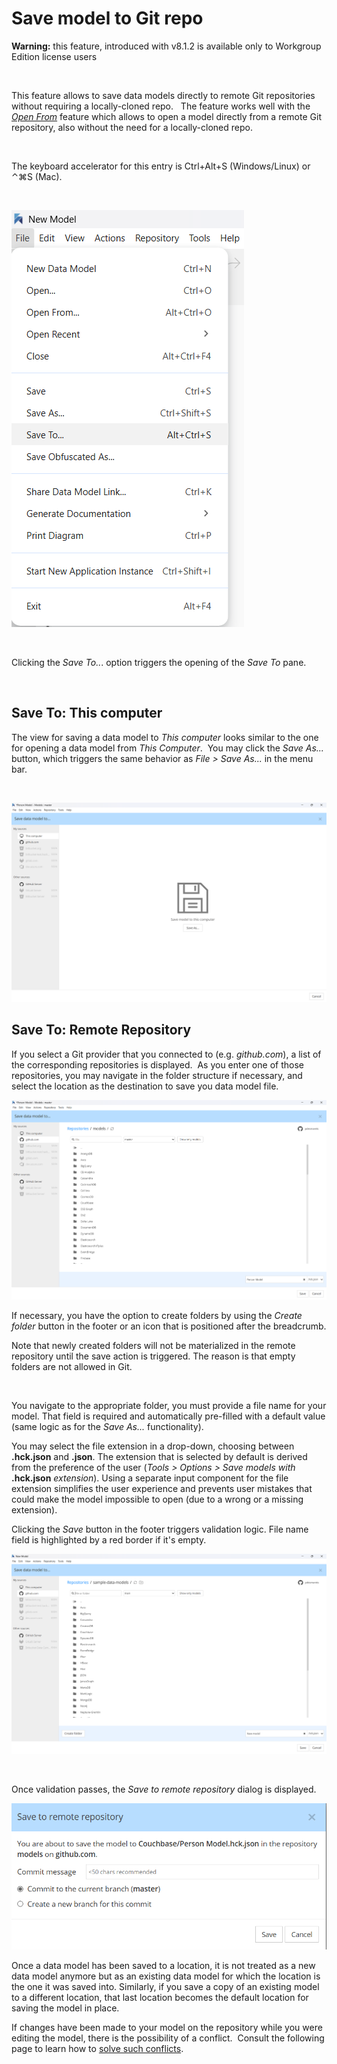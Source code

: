 # Save model to Git repo

**Warning:** this feature, introduced with v8.1.2 is available only to Workgroup Edition license users

&nbsp;

This feature allows to save data models directly to remote Git repositories without requiring a locally-cloned repo. &nbsp; The feature works well with the [*Open From*](<OpenmodelfromGitrepo.md>) feature which allows to open a model directly from a remote Git repository, also without the need for a locally-cloned repo.

&nbsp;

The keyboard accelerator for this entry is Ctrl+Alt+S (Windows/Linux) or ⌃⌘S (Mac).&nbsp;

&nbsp;

![Save to menu option](<lib/Save to menu option.png>)

&nbsp;

Clicking the *Save To..*. option triggers the opening of the *Save To* pane.

&nbsp;

## Save To: This computer

The view for saving a data model to *This computer* looks similar to the one for opening a data model from *This Computer*.&nbsp; You may click the *Save As...* button, which triggers the same behavior as *File \> Save As...* in the menu bar.

&nbsp;

![Save to this computer dialog](<lib/Save to this computer dialog.png>)

## Save To: Remote Repository

If you select a Git provider that you connected to (e.g. *github.com*), a list of the corresponding repositories is displayed.&nbsp; As you enter one of those repositories, you may navigate in the folder structure if necessary, and select the location as the destination to save you data model file.

![Save to remote repository dialog](<lib/Save to remote repository dialog.png>)

If necessary, you have the option to create folders by using the *Create folder* button in the footer or an icon that is positioned after the breadcrumb.

Note that newly created folders will not be materialized in the remote repository until the save action is triggered. The reason is that empty folders are not allowed in Git.

&nbsp;

You navigate to the appropriate folder, you must provide a file name for your model. That field is required and automatically pre-filled with a default value (same logic as for the *Save As...* functionality).

You may select the file extension in a drop-down, choosing between **.hck.json** and **.json**. The extension that is selected by default is derived from the preference of the user (*Tools \> Options \> Save models with* **.hck.json** *extension*). Using a separate input component for the file extension simplifies the user experience and prevents user mistakes that could make the model impossible to open (due to a wrong or a missing extension).

Clicking the *Save* button in the footer triggers validation logic. File name field is highlighted by a red border if it's empty.

![Save to remote repository model name dialog](<lib/Save to remote repository model name dialog.png>)

&nbsp;

Once validation passes, the *Save to remote repository* dialog is displayed.

![Save to remote repository commit dialog](<lib/Save to remote repository commit dialog.png>)

Once a data model has been saved to a location, it is not treated as a new data model anymore but as an existing data model for which the location is the one it was saved into. Similarly, if you save a copy of an existing model to a different location, that last location becomes the default location for saving the model in place.&nbsp;

If changes have been made to your model on the repository while you were editing the model, there is the possibility of a conflict.&nbsp; Consult the following page to learn how to [solve such conflicts](<Solveconflicts1.md>).

